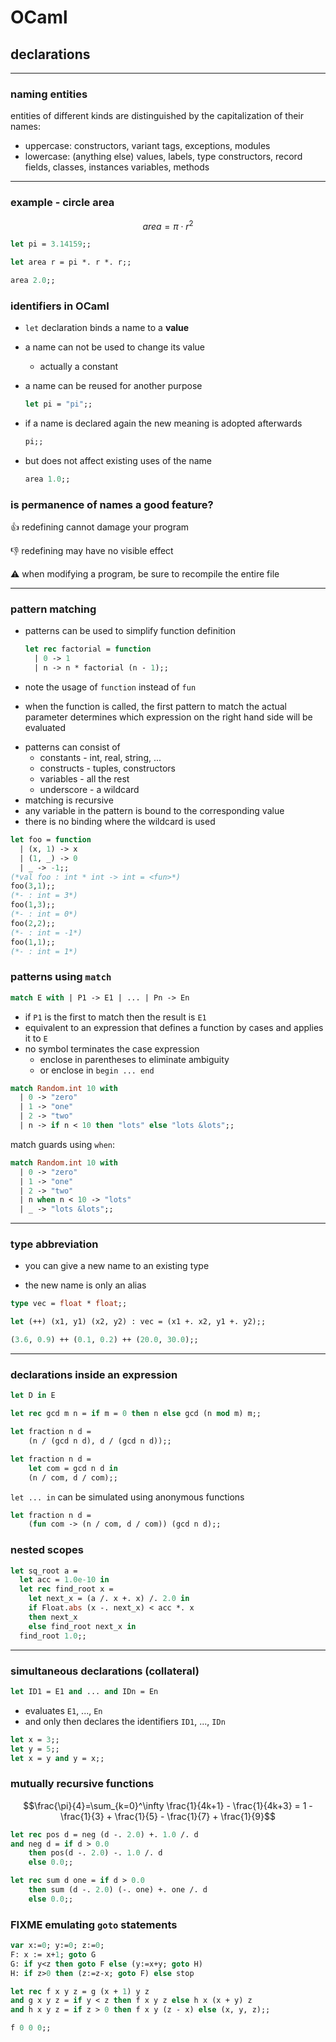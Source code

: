 # OCaml

## declarations

---

### naming entities

entities of different kinds are distinguished by the capitalization of their names:

* uppercase: constructors, variant tags, exceptions, modules
* lowercase: (anything else) values, labels, type constructors, record fields, classes, instances variables, methods

---

### example - circle area

$$area = \pi \cdot r^2$$

```ocaml
let pi = 3.14159;;

let area r = pi *. r *. r;;

area 2.0;;
```
<!-- .element: data-thebe-executable-ocaml data-language="text/x-ocaml" -->

<!--vert-->

### identifiers in OCaml

* `let` declaration binds a name to a __value__
* a name can not be used to change its value
  * actually a constant
* a name can be reused for another purpose

    ```ocaml
    let pi = "pi";;
    ```
    <!-- .element: data-thebe-executable-ocaml data-language="text/x-ocaml" -->

<!--vert-->

* if a name is declared again the new meaning is adopted afterwards

    ```ocaml
    pi;;
    ```
    <!-- .element: data-thebe-executable-ocaml data-language="text/x-ocaml" -->

* but does not affect existing uses of the name

    ```ocaml
    area 1.0;;
    ```
    <!-- .element: data-thebe-executable-ocaml data-language="text/x-ocaml" -->

<!--vert-->

### is permanence of names a good feature?

<div style="text-align: left">
👍 redefining cannot damage your program

👎 redefining may have no visible effect

⚠️ when modifying a program, be sure to recompile the entire file
</div>

---

### pattern matching

* patterns can be used to simplify function definition

    ```ocaml
    let rec factorial = function
      | 0 -> 1
      | n -> n * factorial (n - 1);;
    ```
    <!-- .element: data-thebe-executable-ocaml data-language="text/x-ocaml" -->

* note the usage of `function` instead of `fun`

* when the function is called, the first pattern to match the actual parameter determines which expression on the right hand side will be evaluated

<!--vert-->

* patterns can consist of
  * constants - int, real, string, ...
  * constructs - tuples, constructors
  * variables - all the rest
  * underscore - a wildcard
* matching is recursive
* any variable in the pattern is bound to the corresponding value
* there is no binding where the wildcard is used

<!--vert-->

```ocaml
let foo = function
  | (x, 1) -> x
  | (1, _) -> 0
  | _ -> -1;;
(*val foo : int * int -> int = <fun>*)
foo(3,1);;
(*- : int = 3*)
foo(1,3);;
(*- : int = 0*)
foo(2,2);;
(*- : int = -1*)
foo(1,1);;
(*- : int = 1*)
```
<!-- .element: data-thebe-executable-ocaml data-language="text/x-ocaml" -->

<!--vert-->

### patterns using `match`

```ocaml
match E with | P1 -> E1 | ... | Pn -> En
```

* if `P1` is the first to match then the result is `E1`
* equivalent to an expression that defines a function by cases and applies it to `E`
* no symbol terminates the case expression
  * enclose in parentheses to eliminate ambiguity
  * or enclose in `begin ... end`

<!--vert-->

```ocaml
match Random.int 10 with
  | 0 -> "zero"
  | 1 -> "one"
  | 2 -> "two"
  | n -> if n < 10 then "lots" else "lots &lots";;
```
<!-- .element: data-thebe-executable-ocaml data-language="text/x-ocaml" -->

<!--vert-->

match guards using `when`:

```ocaml
match Random.int 10 with
  | 0 -> "zero"
  | 1 -> "one"
  | 2 -> "two"
  | n when n < 10 -> "lots"
  | _ -> "lots &lots";;
```
<!-- .element: data-thebe-executable-ocaml data-language="text/x-ocaml" -->

---

### type abbreviation

* you can give a new name to an existing type

* the new name is only an alias

```ocaml
type vec = float * float;;

let (++) (x1, y1) (x2, y2) : vec = (x1 +. x2, y1 +. y2);;

(3.6, 0.9) ++ (0.1, 0.2) ++ (20.0, 30.0);;
```
<!-- .element: data-thebe-executable-ocaml data-language="text/x-ocaml" -->

---

### declarations inside an expression

```ocaml
let D in E
```

```ocaml
let rec gcd m n = if m = 0 then n else gcd (n mod m) m;;

let fraction n d =
    (n / (gcd n d), d / (gcd n d));;

let fraction n d =
    let com = gcd n d in
    (n / com, d / com);;
```
<!-- .element: data-thebe-executable-ocaml data-language="text/x-ocaml" -->

<!--vert-->

`let ... in` can be simulated using anonymous functions

```ocaml
let fraction n d =
    (fun com -> (n / com, d / com)) (gcd n d);;
```
<!-- .element: data-thebe-executable-ocaml data-language="text/x-ocaml" -->

<!--vert-->

### nested scopes

```ocaml
let sq_root a =
  let acc = 1.0e-10 in
  let rec find_root x =
    let next_x = (a /. x +. x) /. 2.0 in
    if Float.abs (x -. next_x) < acc *. x
    then next_x
    else find_root next_x in
  find_root 1.0;;
```
<!-- .element: data-thebe-executable-ocaml data-language="text/x-ocaml" -->

---

### simultaneous declarations (collateral)

```ocaml
let ID1 = E1 and ... and IDn = En
```

* evaluates `E1`, ..., `En`
* and only then declares the identifiers `ID1`, ..., `IDn`

```ocaml
let x = 3;;
let y = 5;;
let x = y and y = x;;
```
<!-- .element: data-thebe-executable-ocaml data-language="text/x-ocaml" -->

<!--vert-->

### mutually recursive functions

$$\frac{\pi}{4}=\sum_{k=0}^\infty \frac{1}{4k+1} - \frac{1}{4k+3} = 1 - \frac{1}{3} + \frac{1}{5} - \frac{1}{7} + \frac{1}{9}$$

```ocaml
let rec pos d = neg (d -. 2.0) +. 1.0 /. d
and neg d = if d > 0.0
    then pos(d -. 2.0) -. 1.0 /. d
    else 0.0;;

let rec sum d one = if d > 0.0
    then sum (d -. 2.0) (-. one) +. one /. d
    else 0.0;;
```
<!-- .element: data-thebe-executable-ocaml data-language="text/x-ocaml" -->

<!--vert-->

### FIXME emulating `goto` statements

```pascal
var x:=0; y:=0; z:=0;
F: x := x+1; goto G
G: if y<z then goto F else (y:=x+y; goto H)
H: if z>0 then (z:=z-x; goto F) else stop
```

```ocaml
let rec f x y z = g (x + 1) y z
and g x y z = if y < z then f x y z else h x (x + y) z
and h x y z = if z > 0 then f x y (z - x) else (x, y, z);;

f 0 0 0;;
```
<!-- .element: data-thebe-executable-ocaml data-language="text/x-ocaml" -->